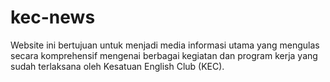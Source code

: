 # kec-news
Website ini bertujuan untuk menjadi media informasi utama yang mengulas secara komprehensif mengenai berbagai kegiatan dan program kerja yang sudah terlaksana oleh Kesatuan English Club (KEC). 
